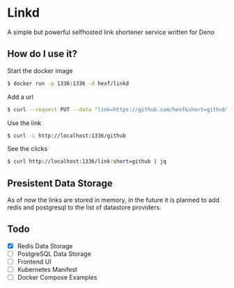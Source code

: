 # Linkd

A simple but powerful selfhosted link shortener service written for Deno

## How do I use it?

Start the docker image

```sh
$ docker run -p 1336:1336 -d hexf/linkd
```

Add a url

```sh
$ curl --request PUT --data "link=https://github.com/hexf&short=github" http://localhost:1336/link
```

Use the link

```sh
$ curl -L http://localhost:1336/github
```

See the clicks

```sh
$ curl http://localhost:1336/link?short=github | jq
```

## Presistent Data Storage

As of now the links are stored in memory, in the future it is planned to add redis and postgresql to the list of datastore providers.


## Todo

* [x] Redis Data Storage
* [ ] PostgreSQL Data Storage
* [ ] Frontend UI
* [ ] Kubernetes Manifest
* [ ] Docker Compose Examples
